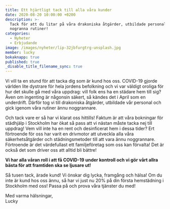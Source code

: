 ```yaml
---
title: Ett hjärtligt tack till alla våra kunder
date: 2020-08-20 10:00:00 +0200
description: >-
  Tack för att du litar på våra drakoniska åtgärder, utbildade personal och våra
  nogranna rutiner!
categories:
  - Nyheter
  - Erbjudande
image: /images/nyheter/lip-32jbfurgtrg-unsplash.jpg
member: lucky
bokaknapp: true
published: true
_disable_title_filename_sync: true
---
```


Vi vill ta en stund för att tacka dig som är kund hos oss. COVID-19 gjorde världen lite dystrare för hela jordens befolkning och vi var väldigt oroliga för hur det skulle g&aring; med v&aring;ra uppdrag: vill folk ens ha en städare hem till sig? Även om ingenting är n&aring;gonsin säkert, s&aring; kändes det i April som en underdrift. Därför tog vi till drakoniska &aring;tgärder, utbildade v&aring;r personal och gick igenom v&aring;ra rutiner ännu noggrannare.

Och tack vare er s&aring; har vi klarat oss hittills\! Faktum är att v&aring;ra bokningar för städhjälp i Stockholm har ökat s&aring; pass att vi nästan m&aring;ste tacka nej till uppdrag\! Vem vill inte ha en rent och desinficerat hem i dessa tider? Ert förtroende för oss har varit en drivmotor att utveckla alla v&aring;ra säkerhets&aring;tgärder och städningsmetoder till att vara ännu noggrannare. Förtroende är det värdefullast ett familjeföretag som oss kan förvalta\! Det är ocks&aring; det som driver oss att alltid bli bättre\!

**Vi har alla v&aring;ran roll i att f&aring; COVID-19 under kontroll och vi gör v&aring;rt allra bästa för att framtiden ska se ljusare ut\!**

S&aring; tusen tack, ärade kund\! Vi önskar dig lycka, framg&aring;ng och hälsa\! Om du inte är kund hos oss ännu, s&aring; har vi just nu 20% p&aring; din första hemstädning i Stockholm med oss\! Passa p&aring; och prova v&aring;ra tjänster du med\!

Med varma hälsningar,<br>Lucky